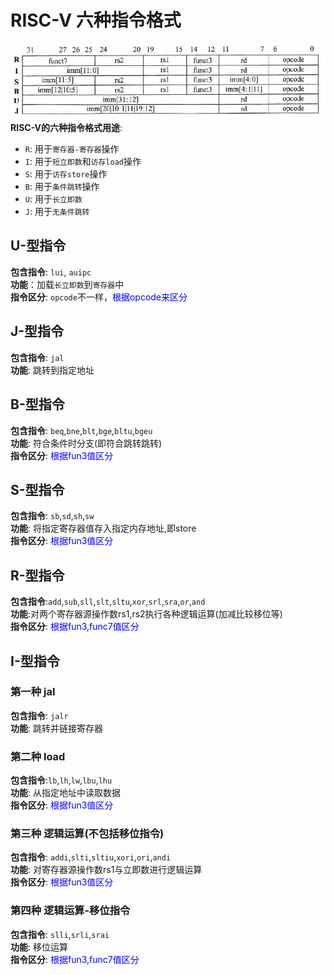# RISC-V 六种指令格式
![img](img/RISC_V指令格式.png '图3 RISC_V指令格式. :size=100%')  
**RISC-V的六种指令格式用途**:  
-  `R`: 用于`寄存器-寄存器`操作  
-  `I`: 用于`短立即数`和`访存load`操作  
-  `S`: 用于`访存store`操作  
-  `B`: 用于`条件跳转`操作  
-  `U`: 用于`长立即数`  
-  `J`: 用于`无条件跳转`  

## U-型指令
**包含指令**: `lui`, `auipc`  
**功能**：加载`长立即数`到`寄存器`中  
**指令区分**: `opcode`不一样，<font color=blue>根据opcode来区分</font>  


## J-型指令
**包含指令**: `jal`  
**功能**: 跳转到指定地址  


## B-型指令
**包含指令**: `beq`,`bne`,`blt`,`bge`,`bltu`,`bgeu`  
**功能**: 符合条件时分支(即符合跳转跳转)  
**指令区分**: <font color=blue>根据fun3值区分</font>   


## S-型指令
**包含指令**: `sb`,`sd`,`sh`,`sw`  
**功能**: 将指定寄存器值存入指定内存地址,即store  
**指令区分**: <font color=blue>根据fun3值区分</font>   

## R-型指令
**包含指令**:`add`,`sub`,`sll`,`slt`,`sltu`,`xor`,`srl`,`sra`,`or`,`and`  
**功能**:对两个寄存器源操作数rs1,rs2执行各种逻辑运算(加减比较移位等)   
**指令区分**: <font color=blue>根据fun3,func7值区分</font>   

## I-型指令
### 第一种 jal
**包含指令**: `jalr`  
**功能**: 跳转并链接寄存器  

### 第二种 load
**包含指令**:`lb`,`lh`,`lw`,`lbu`,`lhu`  
**功能**: 从指定地址中读取数据  
**指令区分**: <font color=blue>根据fun3值区分</font>   

### 第三种 逻辑运算(不包括移位指令)
**包含指令**: `addi`,`slti`,`sltiu`,`xori`,`ori`,`andi`  
**功能**: 对寄存器源操作数rs1与立即数进行逻辑运算  
**指令区分**: <font color=blue>根据fun3值区分</font>   


### 第四种 逻辑运算-移位指令
**包含指令**: `slli`,`srli`,`srai`  
**功能**: 移位运算  
**指令区分**: <font color=blue>根据fun3,func7值区分</font>   

